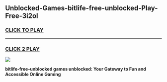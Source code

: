 
## Unblocked-Games-bitlife-free-unblocked-Play-Free-3i2ol
<h3>
<a href="https://premium76.site?title=bitlife-free-unblocked&ref=19M">CLICK TO PLAY</a></h3>
<hr>

<h3>
<a href="https://premium76.site?title=bitlife-free-unblocked&ref=19M">CLICK 2 PLAY</a>
  
</h3>

<a href="https://premium76.site?title=bitlife-free-unblocked&ref=19M"><img src="https://clearcache.store/games.png"></a>


**bitlife-free-unblocked games unblocked: Your Gateway to Fun and Accessible Online Gaming**
